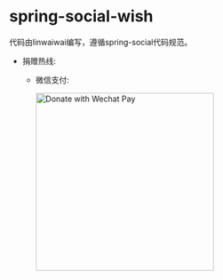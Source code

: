 # spring-social-wish

代码由linwaiwai编写，遵循spring-social代码规范。

* 捐赠热线:

  * 微信支付:
  
    <img src="https://raw.githubusercontent.com/linwaiwai/openapplus/master/wechat.jpeg" alt="Donate with Wechat Pay" title="Donate with Wechat Pay" width="320"/>
    
  
